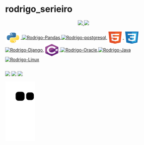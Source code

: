 # rodrigo_serieiro
<div align="center">
  <a href="https://github.com/Rodrigo-serieiro">
  <img width="48%" src="https://github-readme-stats.vercel.app/api?username=rodrigo-serieiro&show_icons=true&theme=algolia&include_all_commits=true&count_private=true"/>
  <img width="50%" src="https://github-readme-stats.vercel.app/api/top-langs/?username=rodrigo-serieiro&layout=compact&langs_count=7&theme=algolia"/>
</div>
<div style="display: inline_block"><br>
  <img align="center" alt="Rodrigo-Python" height="40" width="50" src="https://raw.githubusercontent.com/devicons/devicon/master/icons/python/python-original.svg">
  <img align="center" alt="Rodrigo-Pandas" height="40" width="50" 
  <img src="https://cdn.jsdelivr.net/gh/devicons/devicon/icons/pandas/pandas-original-wordmark.svg" />
  <img align="center" alt="Rodrigo-postgresql" height="40" width="50" <img src="https://cdn.jsdelivr.net/gh/devicons/devicon/icons/postgresql/postgresql-original-wordmark.svg" />
  <img align="center" alt="Rodrigo-HTML" height="40" width="50" src="https://raw.githubusercontent.com/devicons/devicon/master/icons/html5/html5-original.svg">
  <img align="center" alt="Rodrigo-CSS" height="40" width="50"
  src="https://raw.githubusercontent.com/devicons/devicon/master/icons/css3/css3-original.svg">
  <img align="center" alt="Rodrigo-Django" height="40" width="50" 
  <img src="https://cdn.jsdelivr.net/gh/devicons/devicon/icons/django/django-plain-wordmark.svg" />
  <img align="center" alt="Rodrigo-Csharp" height="40" width="50" src="https://raw.githubusercontent.com/devicons/devicon/master/icons/csharp/csharp-original.svg">
  <img align="center" alt="Rodrigo-Oracle" height="40" width="50"
  <img src="https://cdn.jsdelivr.net/gh/devicons/devicon/icons/oracle/oracle-original.svg" />
  <img align="center" alt="Rodrigo-Java" height="40" width="50"
  <img src="https://cdn.jsdelivr.net/gh/devicons/devicon/icons/java/java-original-wordmark.svg" />
  <img align="center" alt="Rodrigo-Linux" height="40" width="50"
  <img src="https://cdn.jsdelivr.net/gh/devicons/devicon/icons/linux/linux-original.svg" />
</div>
  
  ##
 
<div> 
  <a href="https://www.instagram.com/rodrigo.serieiro/" target="_blank"><img src="https://img.shields.io/badge/-Instagram-%23E4405F?style=for-the-badge&logo=instagram&logoColor=white" target="_blank"></a>
  <a href = "mailto:rodrigoserieiro@gmail.com"><img src="https://img.shields.io/badge/-Gmail-%23333?style=for-the-badge&logo=gmail&logoColor=white" target="_blank"></a>
  <a href="https://www.linkedin.com/in/rodrigo-serieiro/" target="_blank"><img src="https://img.shields.io/badge/-LinkedIn-%230077B5?style=for-the-badge&logo=linkedin&logoColor=white" target="_blank"></a> 
 
  ![Snake animation](https://github.com/Rodrigo-Serieiro/rodrigo_serieiro/blob/output/github-contribution-grid-snake.svg)
 
</div>
